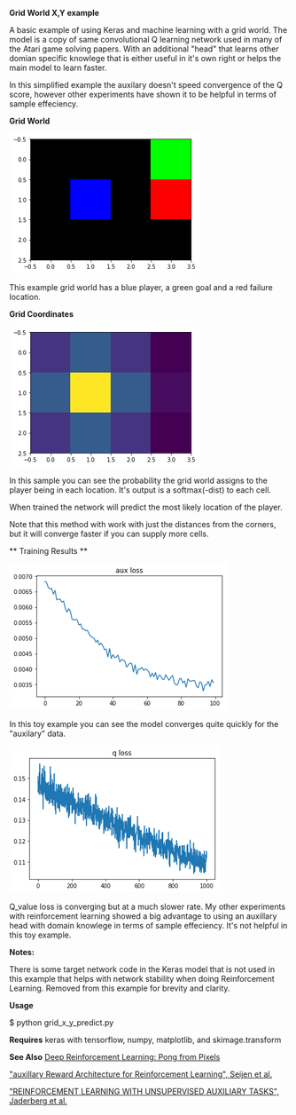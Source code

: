 **Grid World X,Y example**


A basic example of using Keras and machine learning with a grid world.
The model is a copy of same convolutional Q learning network used in many
of the Atari game solving papers. With an additional "head" that learns other
domian specific knowlege that is either useful in it's own right or helps the 
main model to learn faster.

In this simplified example the auxilary doesn't speed convergence of the Q score,
however other experiments have shown it to be helpful in terms of sample effeciency.

**Grid World**


![grid world example](sample_grid.png)

This example grid world has a blue player, a green goal and a red failure location.


**Grid Coordinates**

![Coordinates Example](sample_location.png)

In this sample you can see the probability the grid world assigns to the player being
in each location. It's output is a softmax(-dist) to each cell.

When trained the network will predict the most likely location of the player.

Note that this method with work with just the distances from the corners, but it 
will converge faster if you can supply more cells.

** Training Results **

![Coordinate prediction loss](aux_loss.png)

In this toy example you can see the model converges quite quickly for the "auxilary"
data.

![Q_value loss](q_loss1.png)

Q_value loss is converging but at a much slower rate. My other experiments with reinforcement
learning showed a big advantage to using an auxillary head with domain knowlege in terms
of sample effeciency. It's not helpful in this toy example.

**Notes:**

There is some target network code in the Keras model that is not used in this example that 
helps with network stability when doing Reinforcement Learning. Removed from this example for 
brevity and clarity.

**Usage**

$ python grid_x_y_predict.py

**Requires**
keras with tensorflow, numpy, matplotlib, and skimage.transform


**See Also**
[Deep Reinforcement Learning: Pong from Pixels](http://karpathy.github.io/2016/05/31/rl/)

["auxillary Reward Architecture for Reinforcement Learning", Seijen et al.](https://arxiv.org/pdf/1706.04208.pdf)

["REINFORCEMENT LEARNING WITH UNSUPERVISED AUXILIARY TASKS", Jaderberg et al.](https://arxiv.org/pdf/1611.05397.pdf)
